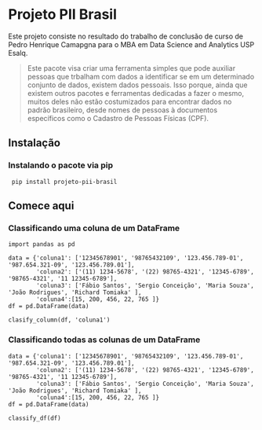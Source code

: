 # Projeto PII Brasil

 Este projeto consiste no resultado do trabalho de conclusão de curso de Pedro Henrique Camapgna para o MBA em Data Science and Analytics USP Esalq. 

> Este pacote visa criar uma ferramenta simples que pode auxiliar pessoas que trbalham com dados a identificar se em um determinado conjunto de dados, existem dados pessoais. Isso porque, ainda que existem outros pacotes e ferramentas dedicadas a fazer o mesmo, muitos deles não estão costumizados para encontrar dados no padrão brasileiro, desde nomes de pessoas à documentos específicos como o Cadastro de Pessoas Físicas (CPF).

## Instalação 

### Instalando o pacote via pip

<code> pip install projeto-pii-brasil </code>

## Comece aqui

### Classificando uma coluna de um DataFrame

    import pandas as pd

    data = {'coluna1': ['12345678901', '98765432109', '123.456.789-01', '987.654.321-09', '123.456.789.01'],
            'coluna2': ['(11) 1234-5678', '(22) 98765-4321', '12345-6789', '98765-4321', '11 12345-6789'],
            'coluna3': ['Fábio Santos', 'Sergio Conceição', 'Maria Souza', 'João Rodrigues', 'Richard Tomiaka' ],
            'coluna4':[15, 200, 456, 22, 765 ]}
    df = pd.DataFrame(data)

    clasify_column(df, 'coluna1')



### Classificando todas as colunas de um DataFrame

    data = {'coluna1': ['12345678901', '98765432109', '123.456.789-01', '987.654.321-09', '123.456.789.01'],
            'coluna2': ['(11) 1234-5678', '(22) 98765-4321', '12345-6789', '98765-4321', '11 12345-6789'],
            'coluna3': ['Fábio Santos', 'Sergio Conceição', 'Maria Souza', 'João Rodrigues', 'Richard Tomiaka' ],
            'coluna4':[15, 200, 456, 22, 765 ]}
    df = pd.DataFrame(data)

    classify_df(df)
